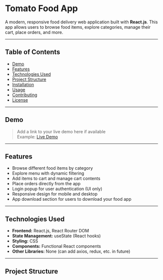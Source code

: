# Tomato Food App

A modern, responsive food delivery web application built with **React.js**. This app allows users to browse food items, explore categories, manage their cart, place orders, and more.

---

## Table of Contents

- [Demo](#demo)
- [Features](#features)
- [Technologies Used](#technologies-used)
- [Project Structure](#project-structure)
- [Installation](#installation)
- [Usage](#usage)
- [Contributing](#contributing)
- [License](#license)

---

## Demo

> Add a link to your live demo here if available  
Example: [Live Demo](https://your-demo-link.com)

---

## Features

- Browse different food items by category
- Explore menu with dynamic filtering
- Add items to cart and manage cart contents
- Place orders directly from the app
- Login popup for user authentication (UI only)
- Responsive design for mobile and desktop
- App download section for users to download your food app

---

## Technologies Used

- **Frontend:** React.js, React Router DOM  
- **State Management:** useState (React hooks)  
- **Styling:** CSS  
- **Components:** Functional React components  
- **Other Libraries:** None (can add axios, redux, etc. in future)

---

## Project Structure

